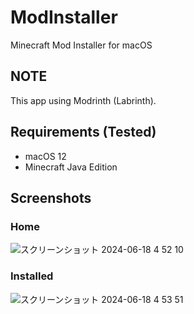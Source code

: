 # ModInstaller
Minecraft Mod Installer for macOS

## NOTE
This app using Modrinth (Labrinth).

## Requirements (Tested)
- macOS 12
- Minecraft Java Edition


## Screenshots

### Home
![スクリーンショット 2024-06-18 4 52 10](https://github.com/DiamondGotCat/ModInstaller/assets/124330624/78da55a0-30e6-4f35-856b-beae8a691663)

### Installed
![スクリーンショット 2024-06-18 4 53 51](https://github.com/DiamondGotCat/ModInstaller/assets/124330624/68409e56-a494-447f-b77f-cada8a07386f)
